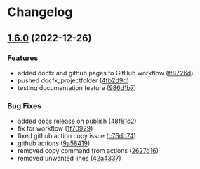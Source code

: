 # Changelog

## [1.6.0](https://github.com/EyeRunnMan-GameDev-Portfolio/unity-package-template/compare/v1.5.3...v1.6.0) (2022-12-26)


### Features

* added docfx and github pages to GitHub workflow ([ff8726d](https://github.com/EyeRunnMan-GameDev-Portfolio/unity-package-template/commit/ff8726d004f3227d5641abb0de4789a7fec3e623))
* pushed docfx_projectfolder ([4fb2d9d](https://github.com/EyeRunnMan-GameDev-Portfolio/unity-package-template/commit/4fb2d9d4a423d8243ca615f5a6149d84f214a81c))
* testing documentation feature ([986d1b7](https://github.com/EyeRunnMan-GameDev-Portfolio/unity-package-template/commit/986d1b7bedc74c4f25e3478925b84ed9c84a9115))


### Bug Fixes

* added docs release on publish ([48f81c2](https://github.com/EyeRunnMan-GameDev-Portfolio/unity-package-template/commit/48f81c2edba824ecff438205f9c6675a934201a6))
* fix for workflow ([1f70929](https://github.com/EyeRunnMan-GameDev-Portfolio/unity-package-template/commit/1f709297259af2b5e18bd51b489f30f6cb81f52e))
* fixed github action copy issue ([c76db74](https://github.com/EyeRunnMan-GameDev-Portfolio/unity-package-template/commit/c76db74aaabde4039f9ca41ebeda8519931242ff))
* github actions ([9a58419](https://github.com/EyeRunnMan-GameDev-Portfolio/unity-package-template/commit/9a58419ac256f5a825b1cd01414d4ff984b25daa))
* removed copy command from actions ([2627d16](https://github.com/EyeRunnMan-GameDev-Portfolio/unity-package-template/commit/2627d164383a6a7b28f47442d433dc9a357c0d88))
* removed unwanted lines ([42a4337](https://github.com/EyeRunnMan-GameDev-Portfolio/unity-package-template/commit/42a4337379889262bfaa4dbcfdb05aa3190aedd1))


